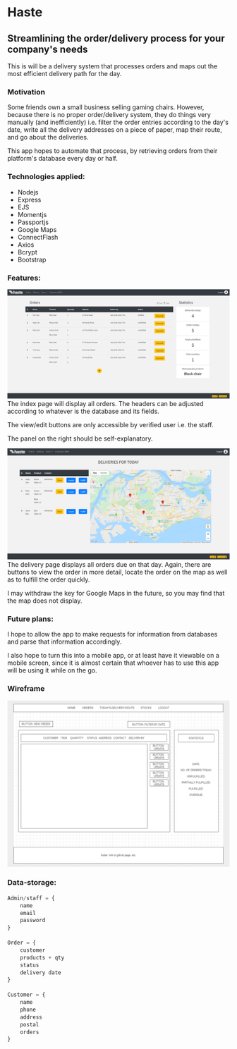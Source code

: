 # Haste
## Streamlining the order/delivery process for your company's needs

This is will be a delivery system that processes orders and maps out the most efficient delivery path for the day. 

### Motivation
Some friends own a small business selling gaming chairs. However, because there is no proper order/delivery system, they do things very manually (and inefficiently) i.e. filter the order entries according to the day's date, write all the delivery addresses on a piece of paper, map their route, and go about the deliveries.

This app hopes to automate that process, by retrieving orders from their platform's database every day or half.

### Technologies applied:
- Nodejs
- Express
- EJS
- Momentjs
- Passportjs
- Google Maps
- ConnectFlash
- Axios
- Bcrypt
- Bootstrap

### Features:
![index page](public/images/index.jpg)
The index page will display all orders. The headers can be adjusted according to whatever is the database and its fields.

The view/edit buttons are only accessible by verified user i.e. the staff.

The panel on the right should be self-explanatory.

![delivery](public/images/delivery-page.jpg)
The delivery page displays all orders due on that day. Again, there are buttons to view the order in more detail, locate the order on the map as well as to fulfill the order quickly.

I may withdraw the key for Google Maps in the future, so you may find that the map does not display.

### Future plans:
I hope to allow the app to make requests for information from databases and parse that information accordingly.

I also hope to turn this into a mobile app, or at least have it viewable on a mobile screen, since it is almost certain that whoever has to use this app will be using it while on the go.

### Wireframe
![wireframe](public/images/wireframe.PNG)

### Data-storage:
```js
Admin/staff = {
    name
    email
    password
}

Order = {
    customer
    products + qty
    status
    delivery date
}

Customer = {
    name
    phone
    address
    postal
    orders
}
```


